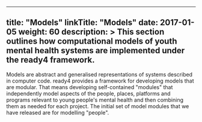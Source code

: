 
---
title: "Models"
linkTitle: "Models"
date: 2017-01-05
weight: 60
description: >
  This section outlines how computational models of youth mental health systems are implemented under the ready4 framework.
---


Models are abstract and generalised representations of systems described in computer code. ready4 provides a framework for developing models that are modular. That means developing self-contained "modules" that independently model aspects of the people, places, platforms and programs relevant to young people's mental health and then combining them as needed for each project. The initial set of model modules that we have released are for modelling "people".

